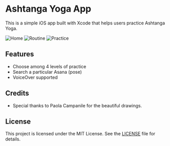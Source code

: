 # Ashtanga Yoga App
This is a simple iOS app built with Xcode that helps users practice Ashtanga Yoga.

![Home](https://github.com/user-attachments/assets/f1c12bd8-6cf8-468b-a118-287fff863d85)
![Routine](https://github.com/user-attachments/assets/1e92c7d0-cf05-4eed-9305-a29130776e8c)
![Practice](https://github.com/user-attachments/assets/dae3157a-632a-4c0b-bf0f-0f4eb78ea6dd)

## Features
- Choose among 4 levels of practice
- Search a particular Asana (pose)
- VoiceOver supported

## Credits
- Special thanks to Paola Campanile for the beautiful drawings.

## License
This project is licensed under the MIT License. See the [LICENSE](LICENSE) file for details.
